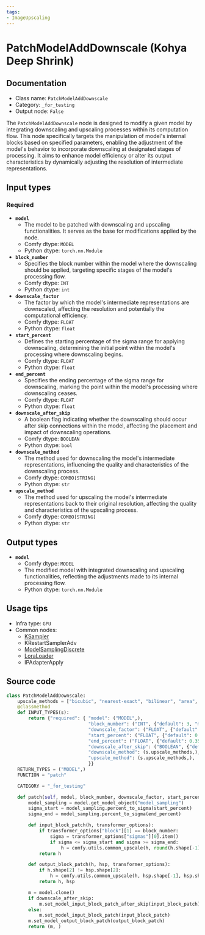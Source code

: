 ```yaml
---
tags:
- ImageUpscaling
---
```


# PatchModelAddDownscale (Kohya Deep Shrink)
## Documentation
- Class name: `PatchModelAddDownscale`
- Category: `_for_testing`
- Output node: `False`

The `PatchModelAddDownscale` node is designed to modify a given model by integrating downscaling and upscaling processes within its computation flow. This node specifically targets the manipulation of model's internal blocks based on specified parameters, enabling the adjustment of the model's behavior to incorporate downscaling at designated stages of processing. It aims to enhance model efficiency or alter its output characteristics by dynamically adjusting the resolution of intermediate representations.
## Input types
### Required
- **`model`**
    - The model to be patched with downscaling and upscaling functionalities. It serves as the base for modifications applied by the node.
    - Comfy dtype: `MODEL`
    - Python dtype: `torch.nn.Module`
- **`block_number`**
    - Specifies the block number within the model where the downscaling should be applied, targeting specific stages of the model's processing flow.
    - Comfy dtype: `INT`
    - Python dtype: `int`
- **`downscale_factor`**
    - The factor by which the model's intermediate representations are downscaled, affecting the resolution and potentially the computational efficiency.
    - Comfy dtype: `FLOAT`
    - Python dtype: `float`
- **`start_percent`**
    - Defines the starting percentage of the sigma range for applying downscaling, determining the initial point within the model's processing where downscaling begins.
    - Comfy dtype: `FLOAT`
    - Python dtype: `float`
- **`end_percent`**
    - Specifies the ending percentage of the sigma range for downscaling, marking the point within the model's processing where downscaling ceases.
    - Comfy dtype: `FLOAT`
    - Python dtype: `float`
- **`downscale_after_skip`**
    - A boolean flag indicating whether the downscaling should occur after skip connections within the model, affecting the placement and impact of downscaling operations.
    - Comfy dtype: `BOOLEAN`
    - Python dtype: `bool`
- **`downscale_method`**
    - The method used for downscaling the model's intermediate representations, influencing the quality and characteristics of the downscaling process.
    - Comfy dtype: `COMBO[STRING]`
    - Python dtype: `str`
- **`upscale_method`**
    - The method used for upscaling the model's intermediate representations back to their original resolution, affecting the quality and characteristics of the upscaling process.
    - Comfy dtype: `COMBO[STRING]`
    - Python dtype: `str`
## Output types
- **`model`**
    - Comfy dtype: `MODEL`
    - The modified model with integrated downscaling and upscaling functionalities, reflecting the adjustments made to its internal processing flow.
    - Python dtype: `torch.nn.Module`
## Usage tips
- Infra type: `GPU`
- Common nodes:
    - [KSampler](../../Comfy/Nodes/KSampler.md)
    - KRestartSamplerAdv
    - [ModelSamplingDiscrete](../../Comfy/Nodes/ModelSamplingDiscrete.md)
    - [LoraLoader](../../Comfy/Nodes/LoraLoader.md)
    - IPAdapterApply



## Source code
```python
class PatchModelAddDownscale:
    upscale_methods = ["bicubic", "nearest-exact", "bilinear", "area", "bislerp"]
    @classmethod
    def INPUT_TYPES(s):
        return {"required": { "model": ("MODEL",),
                              "block_number": ("INT", {"default": 3, "min": 1, "max": 32, "step": 1}),
                              "downscale_factor": ("FLOAT", {"default": 2.0, "min": 0.1, "max": 9.0, "step": 0.001}),
                              "start_percent": ("FLOAT", {"default": 0.0, "min": 0.0, "max": 1.0, "step": 0.001}),
                              "end_percent": ("FLOAT", {"default": 0.35, "min": 0.0, "max": 1.0, "step": 0.001}),
                              "downscale_after_skip": ("BOOLEAN", {"default": True}),
                              "downscale_method": (s.upscale_methods,),
                              "upscale_method": (s.upscale_methods,),
                              }}
    RETURN_TYPES = ("MODEL",)
    FUNCTION = "patch"

    CATEGORY = "_for_testing"

    def patch(self, model, block_number, downscale_factor, start_percent, end_percent, downscale_after_skip, downscale_method, upscale_method):
        model_sampling = model.get_model_object("model_sampling")
        sigma_start = model_sampling.percent_to_sigma(start_percent)
        sigma_end = model_sampling.percent_to_sigma(end_percent)

        def input_block_patch(h, transformer_options):
            if transformer_options["block"][1] == block_number:
                sigma = transformer_options["sigmas"][0].item()
                if sigma <= sigma_start and sigma >= sigma_end:
                    h = comfy.utils.common_upscale(h, round(h.shape[-1] * (1.0 / downscale_factor)), round(h.shape[-2] * (1.0 / downscale_factor)), downscale_method, "disabled")
            return h

        def output_block_patch(h, hsp, transformer_options):
            if h.shape[2] != hsp.shape[2]:
                h = comfy.utils.common_upscale(h, hsp.shape[-1], hsp.shape[-2], upscale_method, "disabled")
            return h, hsp

        m = model.clone()
        if downscale_after_skip:
            m.set_model_input_block_patch_after_skip(input_block_patch)
        else:
            m.set_model_input_block_patch(input_block_patch)
        m.set_model_output_block_patch(output_block_patch)
        return (m, )

```
